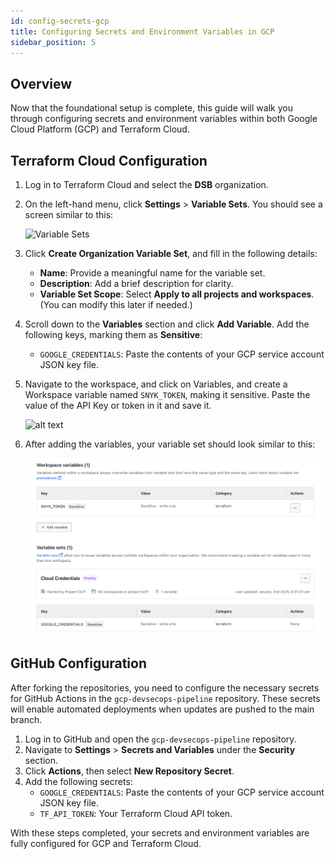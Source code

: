 ```yaml
---
id: config-secrets-gcp
title: Configuring Secrets and Environment Variables in GCP
sidebar_position: 5
---
```


## Overview

Now that the foundational setup is complete, this guide will walk you through configuring secrets and environment variables within both Google Cloud Platform (GCP) and Terraform Cloud.

## Terraform Cloud Configuration

1. Log in to Terraform Cloud and select the **DSB** organization.
2. On the left-hand menu, click **Settings** > **Variable Sets**. You should see a screen similar to this:

   ![Variable Sets](/img/projects/devsecops-pipeline-gcp/setup/tf-variable-sets.png)

3. Click **Create Organization Variable Set**, and fill in the following details:
   - **Name**: Provide a meaningful name for the variable set.
   - **Description**: Add a brief description for clarity.
   - **Variable Set Scope**: Select **Apply to all projects and workspaces**. (You can modify this later if needed.)
4. Scroll down to the **Variables** section and click **Add Variable**. Add the following keys, marking them as **Sensitive**:
   - `GOOGLE_CREDENTIALS`: Paste the contents of your GCP service account JSON key file.
5. Navigate to the workspace, and click on Variables, and create a Workspace variable named `SNYK_TOKEN`, making it sensitive. Paste the value of the API Key or token in it and save it.

   ![alt text](/img/projects/devsecops-pipeline-gcp/setup/tf-snyk-variable.png)

6. After adding the variables, your variable set should look similar to this:

   ![alt text](../../../../static/img/projects/devsecops-pipeline-gcp/setup/tf-variable-sets-complete.png)

## GitHub Configuration

After forking the repositories, you need to configure the necessary secrets for GitHub Actions in the `gcp-devsecops-pipeline` repository. These secrets will enable automated deployments when updates are pushed to the main branch.

1. Log in to GitHub and open the `gcp-devsecops-pipeline` repository.
2. Navigate to **Settings** > **Secrets and Variables** under the **Security** section.
3. Click **Actions**, then select **New Repository Secret**.
4. Add the following secrets:
   - `GOOGLE_CREDENTIALS`: Paste the contents of your GCP service account JSON key file.
   - `TF_API_TOKEN`: Your Terraform Cloud API token.

With these steps completed, your secrets and environment variables are fully configured for GCP and Terraform Cloud.
